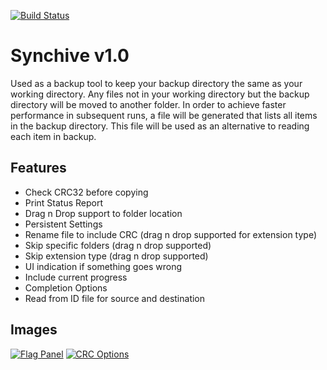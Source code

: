 [![Build Status](https://travis-ci.org/tonyhsu17/Synchive.png?branch=master)](https://travis-ci.org/tonyhsu17/Synchive)

# Synchive v1.0
Used as a backup tool to keep your backup directory the same as your working directory.
Any files not in your working directory but the backup directory will be moved to another folder.
In order to achieve faster performance in subsequent runs, a file will be generated that lists all
items in the backup directory. This file will be used as an alternative to reading each item in backup. 

## Features
- Check CRC32 before copying
- Print Status Report
- Drag n Drop support to folder location
- Persistent Settings
- Rename file to include CRC (drag n drop supported for extension type)
- Skip specific folders (drag n drop supported)
- Skip extension type (drag n drop supported)
- UI indication if something goes wrong
- Include current progress
- Completion Options
- Read from ID file for source and destination


## Images
<a href="http://imgur.com/OvYHB7q"><img src="http://i.imgur.com/OvYHB7q.jpg" title="Flag Panel" /></a>
<a href="http://imgur.com/v1S17Hu"><img src="http://i.imgur.com/v1S17Hu.jpg" title="CRC Options" /></a>



